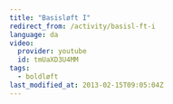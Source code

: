 ```yaml
---
title: "Basisløft I"
redirect_from: /activity/basisl-ft-i
language: da
video:
  provider: youtube
  id: tmUaXD3U4MM
tags:
  - boldløft
last_modified_at: 2013-02-15T09:05:04Z
---
```



